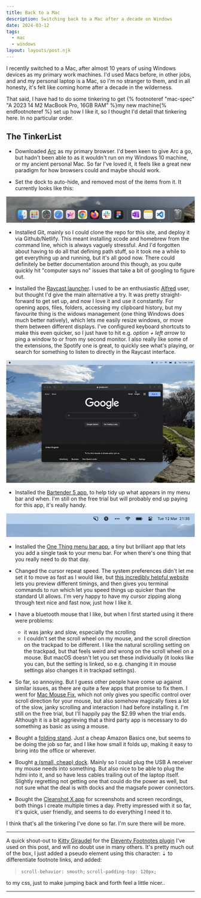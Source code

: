 ```yaml
---
title: Back to a Mac
description: Switching back to a Mac after a decade on Windows
date: 2024-03-12
tags:
  - mac
  - windows
layout: layouts/post.njk
---
```


I recently switched to a Mac, after almost 10 years of using Windows devices as my primary work machines. I'd used Macs before, in other jobs, and and my personal laptop is a Mac, so I'm no stranger to them, and in all honesty, it's felt like coming home after a decade in the wilderness.

That said, I have had to do some tinkering to get {% footnoteref "mac-spec" "A 2023 14 M2 MacBook Pro, 16GB RAM" %}my new machine{% endfootnoteref %} set up how I like it, so I thought I'd detail that tinkering here. In no particular order.

## The TinkerList

* Downloaded [Arc](https://arc.net/) as my primary browser. I'd been keen to give Arc a go, but hadn't been able to as it wouldn't run on my Windows 10 machine, or my ancient personal Mac. So far I've loved it, it feels like a great new paradigm for how browsers could and maybe should work.

* Set the dock to auto-hide, and removed most of the items from it. It currently looks like this:

<img class="article" alt="A screenshot of my macOS dock, showing shortcuts for Finder, System Settings, Safari, Arc, Chrome, Firefox, Figma and Slack" src="/img/my-dock.png" rel="lazy">

* Installed Git, mainly so I could clone the repo for this site, and deploy it via Github/Netlify. This meant installing xcode and homebrew from the command line, which is always vaguely stressful. And I'd forgotten about having to do all that defining path stuff, so it took me a while to get everything up and running, but it's all good now. There could definitely be better documentation around this though, as you quite quickly hit "computer says no" issues that take a bit of googling to figure out.

* Installed the [Raycast launcher](https://www.raycast.com/). I used to be an enthusiastic [Alfred](https://www.alfredapp.com/) user, but thought I'd give the main alternative a try. It was pretty straight-forward to get set up, and now I love it and use it constantly. For opening apps, files, folders, accessing my clipboard history, but my favourite thing is the widows management (one thing Windows does much better natively), which lets me easily resize windows, or move them between different displays. I've configured keyboard shortcuts to make this even quicker, so I just have to hit e.g. _option + left arrow_ to ping a window to or from my second monitor. I also really like some of the extensions, the Spotify one is great, to quickly see what's playing, or search for something to listen to directly in the Raycast interface.

<img class="article" alt="A screen recording showing the window resize functionality of the Raycast launcher app" src="/img/raycast-demo.gif" rel="lazy">

* Installed the [Bartender 5 app](https://www.macbartender.com/), to help tidy up what appears in my menu bar and when. I'm still on the free trial but will probably end up paying for this app, it's really handy.

<img class="article" alt="A gif animation showing items in a macOS menu bar showing and hiding based on a mouse click" src="/img/my-menu-bar.gif" rel="lazy">

* Installed the [One Thing menu bar app](https://apps.apple.com/us/app/one-thing/id1604176982), a tiny but brilliant app that lets you add a single task to your menu bar. For when there's one thing that you really need to do that day.

* Changed the cursor repeat speed. The system preferences didn't let me set it to move as fast as I would like, but [this incredibly helpful website](https://mac-key-repeat.zaymon.dev/) lets you preview different timings, and then gives you terminal commands to run which let you speed things up quicker than the standard UI allows. I'm very happy to have my cursor zipping along through text nice and fast now, just how I like it.

* I have a bluetooth mouse that I like, but when I first started using it there were problems: 

    * it was janky and slow, especially the scrolling
    * I couldn't set the scroll wheel on my mouse, and the scroll direction on the trackpad to be different. I like the natural scrolling setting on the trackpad, but that feels weird and wrong on the scroll wheel on a mouse. But macOS doesn't let you set these individually (it looks like you can, but the setting is linked, so e.g. changing it in mouse settings also changes it in trackpad settings). 

* So far, so annoying. But I guess other people have come up against similar issues, as there are quite a few apps that promise to fix them. I went for [Mac Mouse Fix](https://macmousefix.com/), which not only gives you specific control over scroll direction for your mouse, but also somehow magically fixes a lot of the slow, janky scrolling and interaction I had before installing it. I'm still on the free trial, but I'll happily pay the $2.99 when the trial ends. Although it is a bit aggrieving that a third party app is necessary to do something as basic as using a mouse.

* Bought a [folding stand](https://www.amazon.co.uk/dp/B09WNH5ZT9?psc=1). Just a cheap Amazon Basics one, but seems to be doing the job so far, and I like how small it folds up, making it easy to bring into the office or wherever.

* Bought [a (small, cheap) dock](https://www.amazon.co.uk/dp/B0BR3M8XHK?psc=1). Mainly so I could plug the USB A receiver my mouse needs into something. But also nice to be able to plug the hdmi into it, and so have less cables trailing out of the laptop itself. Slightly regretting not getting one that could do the power as well, but not sure what the deal is with docks and the magsafe power connectors.

* Bought the [Cleanshot X app](https://cleanshot.com/) for screenshots and screen recordings, both things I create multiple times a day. Pretty impressed with it so far, it's quick, user friendly, and seems to do everything I need it to.

I think that's all the tinkering I've done so far. I'm sure there will be more.

<hr>

A quick shout-out to [Kitty Giraudel](https://kittygiraudel.com/) for the [Eleventy Footnotes plugin](https://www.npmjs.com/package/eleventy-plugin-footnotes) I've used on this post, and will no doubt use in many others. It's pretty much out of the box, I just added a pseudo element using this character: ⇣ to differentiate footnote links, and added:

>`scroll-behavior: smooth;`
>`scroll-padding-top: 120px;`

to my css, just to make jumping back and forth feel a little nicer..

<hr>
